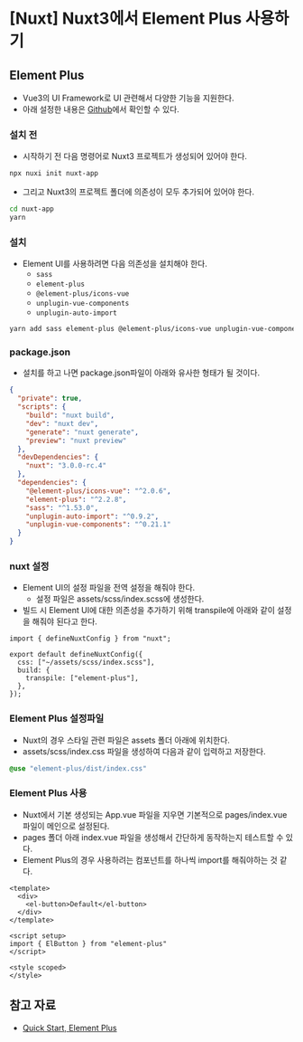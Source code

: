 # [Nuxt] Nuxt3에서 Element Plus 사용하기

## Element Plus

- Vue3의 UI Framework로 UI 관련해서 다양한 기능을 지원한다.
- 아래 설정한 내용은 [Github](https://github.com/greeng00se/nuxt3-starter)에서 확인할 수 있다.

### 설치 전

- 시작하기 전 다음 명령어로 Nuxt3 프로젝트가 생성되어 있어야 한다.

```bash
npx nuxi init nuxt-app
```

- 그리고 Nuxt3의 프로젝트 폴더에 의존성이 모두 추가되어 있어야 한다.

```bash
cd nuxt-app
yarn
```

### 설치

- Element UI를 사용하려면 다음 의존성을 설치해야 한다.
    - `sass`
    - `element-plus`
    - `@element-plus/icons-vue`
    - `unplugin-vue-components`
    - `unplugin-auto-import`

```bash
yarn add sass element-plus @element-plus/icons-vue unplugin-vue-components unplugin-auto-import
```

### package.json

- 설치를 하고 나면 package.json파일이 아래와 유사한 형태가 될 것이다.

```json
{
  "private": true,
  "scripts": {
    "build": "nuxt build",
    "dev": "nuxt dev",
    "generate": "nuxt generate",
    "preview": "nuxt preview"
  },
  "devDependencies": {
    "nuxt": "3.0.0-rc.4"
  },
  "dependencies": {
    "@element-plus/icons-vue": "^2.0.6",
    "element-plus": "^2.2.8",
    "sass": "^1.53.0",
    "unplugin-auto-import": "^0.9.2",
    "unplugin-vue-components": "^0.21.1"
  }
}
```

### nuxt 설정

- Element UI의 설정 파일을 전역 설정을 해줘야 한다.
    - 설정 파일은 assets/scss/index.scss에 생성한다.
- 빌드 시 Element UI에 대한 의존성을 추가하기 위해 transpile에 아래와 같이 설정을 해줘야 된다고 한다.

```tsx
import { defineNuxtConfig } from "nuxt";

export default defineNuxtConfig({
  css: ["~/assets/scss/index.scss"],
  build: {
    transpile: ["element-plus"],
  },
});
```

### Element Plus 설정파일

- Nuxt의 경우 스타일 관련 파일은 assets 폴더 아래에 위치한다.
- assets/scss/index.css 파일을 생성하여 다음과 같이 입력하고 저장한다.

```scss
@use "element-plus/dist/index.css"
```

### Element Plus 사용

- Nuxt에서 기본 생성되는 App.vue 파일을 지우면 기본적으로 pages/index.vue 파일이 메인으로 설정된다.
- pages 폴더 아래 index.vue 파일을 생성해서 간단하게 동작하는지 테스트할 수 있다.
- Element Plus의 경우 사용하려는 컴포넌트를 하나씩 import를 해줘야하는 것 같다.

```tsx
<template>
  <div>
    <el-button>Default</el-button>
  </div>
</template>

<script setup>
import { ElButton } from "element-plus"
</script>

<style scoped>
</style>
```

## 참고 자료

- [Quick Start, Element Plus](https://element-plus.org/en-US/guide/quickstart.html#on-demand-import)